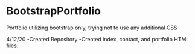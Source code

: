 # BootstrapPortfolio
Portfolio utilizing bootstrap only, trying not to use any additional CSS

4/12/20
-Created Repository
-Created index, contact, and portfolio HTML files.